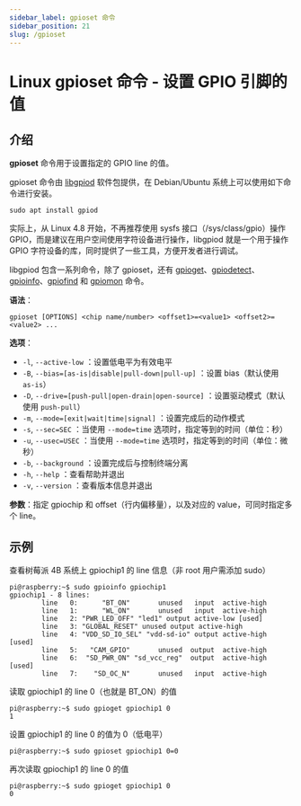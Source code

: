 ```yaml
---
sidebar_label: gpioset 命令
sidebar_position: 21
slug: /gpioset
---
```


# Linux gpioset 命令 - 设置 GPIO 引脚的值



## 介绍

**gpioset** 命令用于设置指定的 GPIO line 的值。

gpioset 命令由 [libgpiod](https://git.kernel.org/pub/scm/libs/libgpiod/libgpiod.git/) 软件包提供，在 Debian/Ubuntu 系统上可以使用如下命令进行安装。

```shell
sudo apt install gpiod
```

实际上，从 Linux 4.8 开始，不再推荐使用 sysfs 接口（/sys/class/gpio）操作 GPIO，而是建议在用户空间使用字符设备进行操作，libgpiod 就是一个用于操作 GPIO 字符设备的库，同时提供了一些工具，方便开发者进行调试。

libgpiod 包含一系列命令，除了 gpioset，还有 [gpioget](/linux-command/gpioget)、[gpiodetect](/linux-command/gpiodetect)、[gpioinfo](/linux-command/gpioinfo)、[gpiofind](/linux-command/gpiofind) 和 [gpiomon](/linux-command/gpiomon) 命令。

**语法**：

```shell
gpioset [OPTIONS] <chip name/number> <offset1>=<value1> <offset2>=<value2> ...
```

**选项**：

- `-l`, `--active-low` ：设置低电平为有效电平
- `-B`, `--bias=[as-is|disable|pull-down|pull-up]` ：设置 bias（默认使用 `as-is`）
- `-D`, `--drive=[push-pull|open-drain|open-source]` ：设置驱动模式（默认使用 `push-pull`）
- `-m`, `--mode=[exit|wait|time|signal]` ：设置完成后的动作模式
- `-s`, `--sec=SEC` ：当使用 `--mode=time` 选项时，指定等到的时间（单位：秒）
- `-u`, `--usec=USEC` ：当使用 `--mode=time` 选项时，指定等到的时间（单位：微秒）
- `-b`, `--background` ：设置完成后与控制终端分离
- `-h`, `--help` ：查看帮助并退出
- `-v`, `--version` ：查看版本信息并退出

**参数**：指定 gpiochip 和 offset（行内偏移量），以及对应的 value，可同时指定多个 line。



## 示例

查看树莓派 4B 系统上 gpiochip1 的 line 信息（非 root 用户需添加 sudo）

```shell
pi@raspberry:~$ sudo gpioinfo gpiochip1
gpiochip1 - 8 lines:
        line   0:      "BT_ON"       unused   input  active-high
        line   1:      "WL_ON"       unused   input  active-high
        line   2: "PWR_LED_OFF" "led1" output active-low [used]
        line   3: "GLOBAL_RESET" unused output active-high
        line   4: "VDD_SD_IO_SEL" "vdd-sd-io" output active-high [used]
        line   5:   "CAM_GPIO"       unused  output  active-high
        line   6:  "SD_PWR_ON" "sd_vcc_reg"  output  active-high [used]
        line   7:    "SD_OC_N"       unused   input  active-high
```

读取 gpiochip1 的 line 0（也就是 BT_ON）的值

```shell
pi@raspberry:~$ sudo gpioget gpiochip1 0
1
```

设置 gpiochip1 的 line 0 的值为 0（低电平）

```shell
pi@raspberry:~$ sudo gpioset gpiochip1 0=0
```

再次读取 gpiochip1 的 line 0 的值

```shell
pi@raspberry:~$ sudo gpioget gpiochip1 0
0
```

